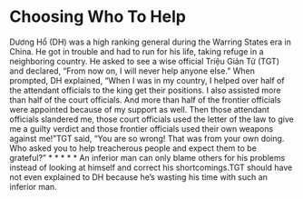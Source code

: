 # Choosing Who To Help

Dương Hổ (DH) was a high ranking general during the Warring States era in China. He got in trouble and had to run for his life, taking refuge in a neighboring country. He asked to see a wise official Triệu Giản Tử (TGT) and declared, “From now on, I will never help anyone else.”      When prompted, DH explained, “When I was in my country, I helped over half of the attendant officials to the king get their positions. I also assisted more than half of the court officials. And more than half of the frontier officials were appointed because of my support as well. Then those attendant officials slandered me, those court officials used the letter of the law to give me a guilty verdict and those frontier officials used their own weapons against me!”​TGT said, “You are so wrong! That was from your own doing. Who asked you to help treacherous people and expect them to be grateful?” * * * * * An inferior man can only blame others for his problems instead of looking at himself and correct his shortcomings.TGT should have not even explained to DH because he’s wasting his time with such an inferior man.